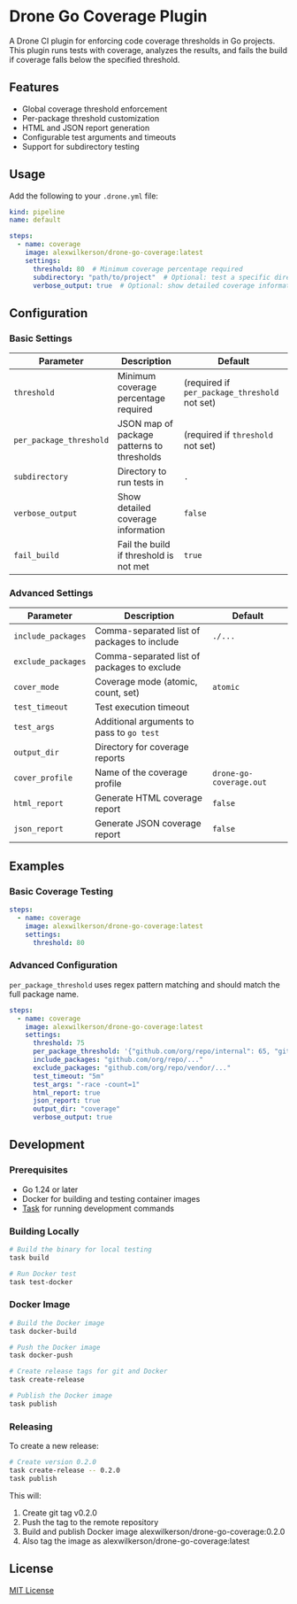 # Drone Go Coverage Plugin

A Drone CI plugin for enforcing code coverage thresholds in Go projects. This plugin runs tests with coverage, analyzes the results, and fails the build if coverage falls below the specified threshold.

## Features

- Global coverage threshold enforcement
- Per-package threshold customization
- HTML and JSON report generation
- Configurable test arguments and timeouts
- Support for subdirectory testing

## Usage

Add the following to your `.drone.yml` file:

```yaml
kind: pipeline
name: default

steps:
  - name: coverage
    image: alexwilkerson/drone-go-coverage:latest
    settings:
      threshold: 80  # Minimum coverage percentage required
      subdirectory: "path/to/project"  # Optional: test a specific directory
      verbose_output: true  # Optional: show detailed coverage information
```

## Configuration

### Basic Settings

| Parameter | Description | Default |
|-----------|-------------|---------|
| `threshold` | Minimum coverage percentage required | (required if `per_package_threshold` not set) |
| `per_package_threshold` | JSON map of package patterns to thresholds | (required if `threshold` not set) |
| `subdirectory` | Directory to run tests in | `.` |
| `verbose_output` | Show detailed coverage information | `false` |
| `fail_build` | Fail the build if threshold is not met | `true` |

### Advanced Settings

| Parameter | Description | Default |
|-----------|-------------|---------|
| `include_packages` | Comma-separated list of packages to include | `./...` |
| `exclude_packages` | Comma-separated list of packages to exclude | |
| `cover_mode` | Coverage mode (atomic, count, set) | `atomic` |
| `test_timeout` | Test execution timeout | |
| `test_args` | Additional arguments to pass to `go test` | |
| `output_dir` | Directory for coverage reports | |
| `cover_profile` | Name of the coverage profile | `drone-go-coverage.out` |
| `html_report` | Generate HTML coverage report | `false` |
| `json_report` | Generate JSON coverage report | `false` |

## Examples

### Basic Coverage Testing

```yaml
steps:
  - name: coverage
    image: alexwilkerson/drone-go-coverage:latest
    settings:
      threshold: 80
```

### Advanced Configuration

`per_package_threshold` uses regex pattern matching and should match the full package name.

```yaml
steps:
  - name: coverage
    image: alexwilkerson/drone-go-coverage:latest
    settings:
      threshold: 75
      per_package_threshold: '{"github.com/org/repo/internal": 65, "github.com/org/repo/models": 90}'
      include_packages: "github.com/org/repo/..."
      exclude_packages: "github.com/org/repo/vendor/..."
      test_timeout: "5m"
      test_args: "-race -count=1"
      html_report: true
      json_report: true
      output_dir: "coverage"
      verbose_output: true
```

## Development

### Prerequisites

- Go 1.24 or later
- Docker for building and testing container images
- [Task](https://taskfile.dev/) for running development commands

### Building Locally

```bash
# Build the binary for local testing
task build

# Run Docker test
task test-docker
```

### Docker Image

```bash
# Build the Docker image
task docker-build

# Push the Docker image
task docker-push

# Create release tags for git and Docker
task create-release

# Publish the Docker image
task publish
```

### Releasing

To create a new release:

```bash
# Create version 0.2.0
task create-release -- 0.2.0
task publish
```

This will:
1. Create git tag v0.2.0
2. Push the tag to the remote repository
3. Build and publish Docker image alexwilkerson/drone-go-coverage:0.2.0
4. Also tag the image as alexwilkerson/drone-go-coverage:latest

## License

[MIT License](LICENSE)